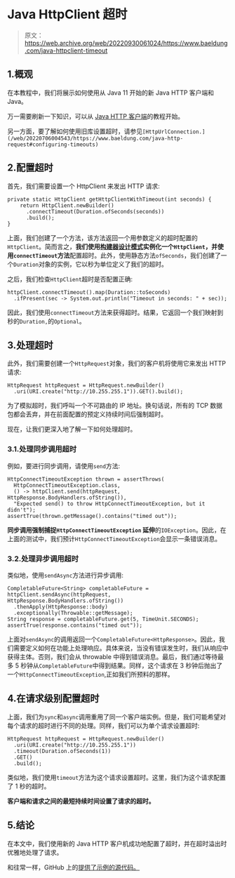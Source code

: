 # Java HttpClient 超时

> 原文：<https://web.archive.org/web/20220930061024/https://www.baeldung.com/java-httpclient-timeout>

## 1.概观

在本教程中，我们将展示如何使用从 Java 11 开始的新 Java HTTP 客户端和 Java。

万一需要刷新一下知识，可以从 [Java HTTP 客户端](/web/20220706004543/https://www.baeldung.com/java-9-http-client)的教程开始。

另一方面，要了解如何使用旧库设置超时，请参见`[HttpUrlConnection.](/web/20220706004543/https://www.baeldung.com/java-http-request#configuring-timeouts)`

## 2.配置超时

首先，我们需要设置一个 HttpClient 来发出 HTTP 请求:

```
private static HttpClient getHttpClientWithTimeout(int seconds) {
    return HttpClient.newBuilder()
      .connectTimeout(Duration.ofSeconds(seconds))
      .build();
}
```

上面，我们创建了一个方法，该方法返回一个用参数定义的超时配置的`HttpClient`。简而言之，**我们使用[构建器设计模式](/web/20220706004543/https://www.baeldung.com/creational-design-patterns#builder)实例化一个`HttpClient`，并使用`connectTimeout`方法**配置超时。此外，使用静态方法`ofSeconds`，我们创建了一个`Duration`对象的实例，它以秒为单位定义了我们的超时。

之后，我们检查`HttpClient`超时是否配置正确:

```
httpClient.connectTimeout().map(Duration::toSeconds)
  .ifPresent(sec -> System.out.println("Timeout in seconds: " + sec));
```

因此，我们使用`connectTimeout`方法来获得超时。结果，它返回一个我们映射到秒的`Duration,`的`Optional`。

## 3.处理超时

此外，我们需要创建一个`HttpRequest`对象，我们的客户机将使用它来发出 HTTP 请求:

```
HttpRequest httpRequest = HttpRequest.newBuilder()
  .uri(URI.create("http://10.255.255.1")).GET().build();
```

为了模拟超时，我们呼叫一个不可路由的 IP 地址。换句话说，所有的 TCP 数据包都会丢弃，并在前面配置的预定义持续时间后强制超时。

现在，让我们更深入地了解一下如何处理超时。

### 3.1.处理同步调用超时

例如，要进行同步调用，请使用`send`方法:

```
HttpConnectTimeoutException thrown = assertThrows(
  HttpConnectTimeoutException.class,
  () -> httpClient.send(httpRequest, HttpResponse.BodyHandlers.ofString()),
  "Expected send() to throw HttpConnectTimeoutException, but it didn't");
assertTrue(thrown.getMessage().contains("timed out"));
```

**同步调用强制捕捉`HttpConnectTimeoutException` 延伸**的`IOException`。因此，在上面的测试中，我们预计`HttpConnectTimeoutException`会显示一条错误消息。

### 3.2.处理异步调用超时

类似地，使用`sendAsync`方法进行异步调用:

```
CompletableFuture<String> completableFuture = httpClient.sendAsync(httpRequest, HttpResponse.BodyHandlers.ofString())
  .thenApply(HttpResponse::body)
  .exceptionally(Throwable::getMessage);
String response = completableFuture.get(5, TimeUnit.SECONDS);
assertTrue(response.contains("timed out"));
```

上面对`sendAsync`的调用返回一个`CompletableFuture<HttpResponse>`。因此，我们需要定义如何在功能上处理响应。具体来说，当没有错误发生时，我们从响应中获得主体。否则，我们会从 throwable 中得到错误消息。最后，我们通过等待最多 5 秒钟从`CompletableFuture`中得到结果。同样，这个请求在 3 秒钟后抛出了一个`HttpConnectTimeoutException`,正如我们所预料的那样。

## 4.在请求级别配置超时

上面，我们为`sync`和`async`调用重用了同一个客户端实例。但是，我们可能希望对每个请求的超时进行不同的处理。同样，我们可以为单个请求设置超时:

```
HttpRequest httpRequest = HttpRequest.newBuilder()
  .uri(URI.create("http://10.255.255.1"))
  .timeout(Duration.ofSeconds(1))
  .GET()
  .build();
```

类似地，我们使用`timeout`方法为这个请求设置超时。这里，我们为这个请求配置了 1 秒的超时。

**客户端和请求之间的最短持续时间设置了请求的超时。**

## 5.结论

在本文中，我们使用新的 Java HTTP 客户机成功地配置了超时，并在超时溢出时优雅地处理了请求。

和往常一样，GitHub 上的[提供了示例的源代码。](https://web.archive.org/web/20220706004543/https://github.com/eugenp/tutorials/tree/master/core-java-modules/core-java-networking-3)